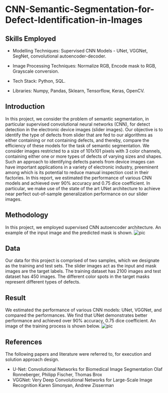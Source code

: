# CNN-Semantic-Segmentation-for-Defect-Identification-in-Images

## Skills Employed

* Modelling Techniques: Supervised CNN Models - UNet, VGGNet, SegNet, convolutional autoencoder-decoder.

* Image Processing Techniques: Normalize RGB, Encode mask to RGB, Grayscale conversion.

* Tech Stack: Python, SQL.

* Libraries: Numpy, Pandas, Sklearn, Tensorflow, Keras, OpenCV.

## Introduction

In this project, we consider the problem of semantic segmentation, in particular supervised convolutional neural networks (CNN), for detect detection in the electronic device images (slider images). Our objective is to identify the type of defects from slider that are fed to our algorithms as either containing or not containing defects, and thereby, compare the efficiency of these models for the task of semantic segmentation. We consider images restricted to a size of 101x101 pixels with 3 color channels, containing either one or more types of defects of varying sizes and shapes. Such an approach to identifying defects panels from device images can have important applications in a variety of electronic industry, preeminent among which is its potential to reduce manual inspection cost in their factories.  In this report, we estimated the performance of various CNN models and achieved over 90% accuracy and 0.75 dice coefficient. In particular, we make use of the state of the art UNet architecture to achieve near perfect out-of-sample generalization performance on our slider images.

## Methodology

In this project, we employed supervised CNN autoencoder architecture. An example of the input image and the predicted mask is shown.
 ![pic](https://github.com/saha0073/Supervised-Defect-Identification-from-the-Electronic-Device-Images/blob/main/slider.PNG)
 
 ## Data
 
Our data for this project is comprised of two samples, which we designate as the training and test sets. The slider images act as the input and mask images are the target labels. The training dataset has 2100 images and test dataset has 450 images. The different color spots in the target masks represent different types of defects.
 
 ## Result
 
 We estimated the performance of various CNN models: UNet, VGGNet, and compared the performances. We find that UNet demonstrates better performance and  achieved over 90% accuracy, 0.75 dice coefficient. An image of the training process is shown below.
 ![pic](https://github.com/saha0073/Supervised-Defect-Identification-from-the-Electronic-Device-Images/blob/main/training.PNG)
 


## References

The following papers and literature were referred to, for execution and solution approach design.

* U-Net: Convolutional Networks for Biomedical Image Segmentation Olaf Ronneberger, Philipp Fischer, Thomas Brox 
* VGGNet: Very Deep Convolutional Networks for Large-Scale Image Recognition Karen Simonyan, Andrew Zisserman

